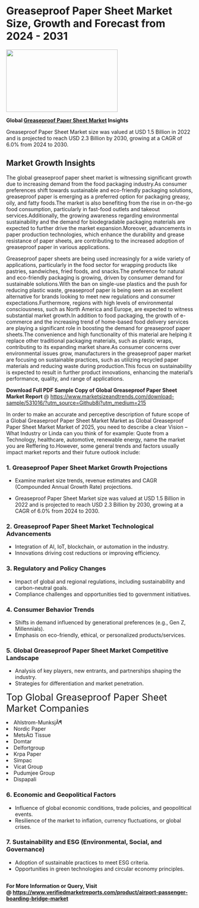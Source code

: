 <H1>Greaseproof Paper Sheet Market Size, Growth and Forecast from 2024 - 2031</H1><img class="aligncenter size-medium wp-image-584254" src="https://thirdeyenews.in/wp-content/uploads/2024/09/Global-Market-Research-300x168.jpeg" alt="" width="300" height="168" /><p><strong>Global&nbsp;<a href="https://www.marketsizeandtrends.com/download-sample/531016/?utm_source=Github8j?utm_medium=215">Greaseproof Paper Sheet Market</a> Insights</strong></p><p>Greaseproof Paper Sheet Market size was valued at USD 1.5 Billion in 2022 and is projected to reach USD 2.3 Billion by 2030, growing at a CAGR of 6.0% from 2024 to 2030.</p><p><h2>Market Growth Insights</h2> <p>The global greaseproof paper sheet market is witnessing significant growth due to increasing demand from the food packaging industry.As consumer preferences shift towards sustainable and eco-friendly packaging solutions, greaseproof paper is emerging as a preferred option for packaging greasy, oily, and fatty foods.The market is also benefiting from the rise in on-the-go food consumption, particularly in fast-food outlets and takeout services.Additionally, the growing awareness regarding environmental sustainability and the demand for biodegradable packaging materials are expected to further drive the market expansion.Moreover, advancements in paper production technologies, which enhance the durability and grease resistance of paper sheets, are contributing to the increased adoption of greaseproof paper in various applications.</p> <p>Greaseproof paper sheets are being used increasingly for a wide variety of applications, particularly in the food sector for wrapping products like pastries, sandwiches, fried foods, and snacks.The preference for natural and eco-friendly packaging is growing, driven by consumer demand for sustainable solutions.With the ban on single-use plastics and the push for reducing plastic waste, greaseproof paper is being seen as an excellent alternative for brands looking to meet new regulations and consumer expectations.Furthermore, regions with high levels of environmental consciousness, such as North America and Europe, are expected to witness substantial market growth.In addition to food packaging, the growth of e-commerce and the increasing trend of home-based food delivery services are playing a significant role in boosting the demand for greaseproof paper sheets.The convenience and high functionality of this material are helping it replace other traditional packaging materials, such as plastic wraps, contributing to its expanding market share.As consumer concerns over environmental issues grow, manufacturers in the greaseproof paper market are focusing on sustainable practices, such as utilizing recycled paper materials and reducing waste during production.This focus on sustainability is expected to result in further product innovations, enhancing the material’s performance, quality, and range of applications.</p><p><span class=""><strong>Download Full PDF Sample Copy of Global Greaseproof Paper Sheet Market Report</strong> @ <a href="https://www.marketsizeandtrends.com/download-sample/531016/?utm_source=Github8j?utm_medium=215" target="_blank">https://www.marketsizeandtrends.com/download-sample/531016/?utm_source=Github8j?utm_medium=215</a></span></p><p>In order to make an accurate and perceptive description of future scope of a Global&nbsp;Greaseproof Paper Sheet Market Market as Global&nbsp;Greaseproof Paper Sheet Market Market of 2025, you need to describe a clear Vision &ndash; What Industry or Linda can you think of for example: Quote from a Technology, healthcare, automotive, renewable energy, name the market you are Reffering to.However, some general trends and factors usually impact market reports and their future outlook include:</p><h3>1.&nbsp;<strong>Greaseproof Paper Sheet Market Growth Projections</strong></h3><ul><li>Examine market size trends, revenue estimates and CAGR (Compounded Annual Growth Rate) projections.</li><li><p>Greaseproof Paper Sheet Market size was valued at USD 1.5 Billion in 2022 and is projected to reach USD 2.3 Billion by 2030, growing at a CAGR of 6.0% from 2024 to 2030.</p></li></ul><h3>2.&nbsp;<strong>Greaseproof Paper Sheet Market Technological Advancements</strong></h3><ul><li>Integration of AI, IoT, blockchain, or automation in the industry.</li><li>Innovations driving cost reductions or improving efficiency.</li></ul><h3>3.&nbsp;<strong>Regulatory and Policy Changes</strong></h3><ul><li>Impact of global and regional regulations, including sustainability and carbon-neutral goals.</li><li>Compliance challenges and opportunities tied to government initiatives.</li></ul><h3>4.&nbsp;<strong>Consumer Behavior Trends</strong></h3><ul><li>Shifts in demand influenced by generational preferences (e.g., Gen Z, Millennials).</li><li>Emphasis on eco-friendly, ethical, or personalized products/services.</li></ul><h3>5.&nbsp;<strong>Global Greaseproof Paper Sheet Market Competitive Landscape</strong></h3><ul><li>Analysis of key players, new entrants, and partnerships shaping the industry.</li><li>Strategies for differentiation and market penetration.</li></ul><p data-pm-slice="1 1 []"><span style="color: inherit; font-family: inherit; font-size: 25px;">Top Global Greaseproof Paper Sheet Market Companies</span></p><div class="" data-test-id=""><p><li>Ahlstrom-MunksjÃ¶</li><li> Nordic Paper</li><li> MetsÃ¤ Tissue</li><li> Domtar</li><li> Delfortgroup</li><li> Krpa Paper</li><li> Simpac</li><li> Vicat Group</li><li> Pudumjee Group</li><li> Dispapali</li></p></div><h3>6.&nbsp;<strong>Economic and Geopolitical Factors</strong></h3><ul><li>Influence of global economic conditions, trade policies, and geopolitical events.</li><li>Resilience of the market to inflation, currency fluctuations, or global crises.</li></ul><h3>7.&nbsp;<strong>Sustainability and ESG (Environmental, Social, and Governance)</strong></h3><ul><li>Adoption of sustainable practices to meet ESG criteria.</li><li>Opportunities in green technologies and circular economy principles.</li></ul><h2><strong style="font-size: 14px;">For More Information or Query, Visit @&nbsp;</strong><a style="background-color: #ffffff; font-size: 14px;" href="https://www.marketsizeandtrends.com/report/greaseproof-paper-sheet-market/" target="_blank">https://www.verifiedmarketreports.com/product/airport-passenger-boarding-bridge-market</a></h2>
